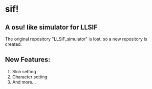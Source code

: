 # sif!
A osu! like simulator for LLSIF
-
The original repository "LLSIF_simulator" is lost, so a new repository is created.

New Features:
-
1. Skin setting
2. Character setting
3. And more...
